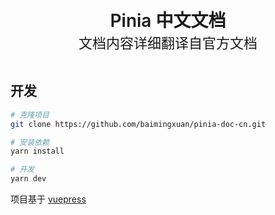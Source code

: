 <br>
<div align="center">
    <div style="font-size: 28px; font-weight: 600;">Pinia 中文文档</div>
    <div style="font-size: 22px;">文档内容详细翻译自官方文档</div>
</div>
<br>

## 开发

```sh
# 克隆项目
git clone https://github.com/baimingxuan/pinia-doc-cn.git

# 安装依赖
yarn install

# 开发
yarn dev
```

项目基于 [vuepress](https://github.com/vuejs/vuepress)

